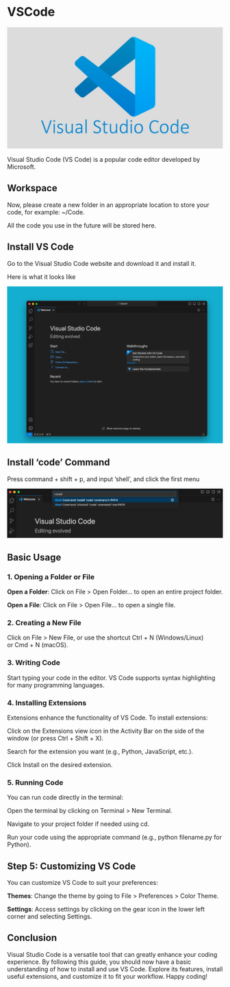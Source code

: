 # VSCode

![](./images/02-VSCode_1.jpeg)


Visual Studio Code (VS Code) is a popular code editor developed by Microsoft.

## Workspace

Now, please create a new folder in an appropriate location to store your code, for example: ~/Code.

All the code you use in the future will be stored here.

## Install VS Code

Go to the&nbsp;Visual Studio Code website and download it and install it.

Here is what it looks like

![](./images/02-VSCode_2.png)

## Install ‘code’ Command

Press command + shift + p, and input ’shell’, and click the first menu

![](./images/02-VSCode_3.png)

## Basic Usage

### 1. Opening a Folder or File

**Open a Folder**: Click on&nbsp;File&nbsp;&gt;&nbsp;Open Folder...&nbsp;to open an entire project folder.

**Open a File**: Click on&nbsp;File&nbsp;&gt;&nbsp;Open File...&nbsp;to open a single file.

### 2. Creating a New File

Click on&nbsp;File&nbsp;&gt;&nbsp;New File, or use the shortcut&nbsp;Ctrl + N&nbsp;(Windows/Linux) or&nbsp;Cmd + N&nbsp;(macOS).

### 3. Writing Code

Start typing your code in the editor. VS Code supports syntax highlighting for many programming languages.

### 4. Installing Extensions

Extensions enhance the functionality of VS Code. To install extensions:

Click on the Extensions view icon in the Activity Bar on the side of the window (or press&nbsp;Ctrl + Shift + X).

Search for the extension you want (e.g., Python, JavaScript, etc.).

Click&nbsp;Install&nbsp;on the desired extension.

### 5. Running Code

You can run code directly in the terminal:

Open the terminal by clicking on&nbsp;Terminal&nbsp;&gt;&nbsp;New Terminal.

Navigate to your project folder if needed using&nbsp;cd.

Run your code using the appropriate command (e.g.,&nbsp;python filename.py&nbsp;for Python).

## Step 5: Customizing VS Code

You can customize VS Code to suit your preferences:

**Themes**: Change the theme by going to&nbsp;File&nbsp;&gt;&nbsp;Preferences&nbsp;&gt;&nbsp;Color Theme.

**Settings**: Access settings by clicking on the gear icon in the lower left corner and selecting&nbsp;Settings.

## Conclusion

Visual Studio Code is a versatile tool that can greatly enhance your coding experience. By following this guide, you should now have a basic understanding of how to install and use VS Code. Explore its features, install useful extensions, and customize it to fit your workflow. Happy coding!